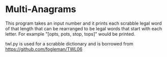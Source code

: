 # Multi-Anagrams

This program takes an input number and it prints each scrabble legal word of that length that can be rearranged to be legal words that start with each letter. 
For example "[opts, pots, stop, tops]" would be printed.

twl.py is used for a scrabble dictionary and is borrowed from https://github.com/fogleman/TWL06
